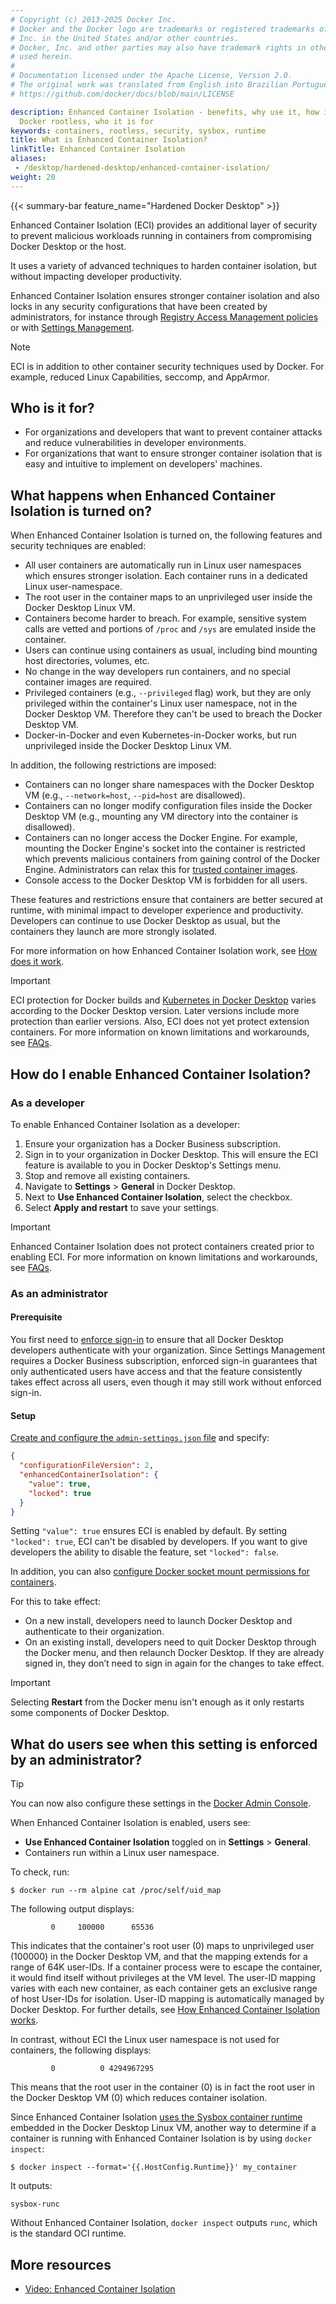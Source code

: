 ```yaml
---
# Copyright (c) 2013-2025 Docker Inc.
# Docker and the Docker logo are trademarks or registered trademarks of Docker,
# Inc. in the United States and/or other countries.
# Docker, Inc. and other parties may also have trademark rights in other terms
# used herein.
#
# Documentation licensed under the Apache License, Version 2.0.
# The original work was translated from English into Brazilian Portuguese.
# https://github.com/docker/docs/blob/main/LICENSE

description: Enhanced Container Isolation - benefits, why use it, how it differs to
  Docker rootless, who it is for
keywords: containers, rootless, security, sysbox, runtime
title: What is Enhanced Container Isolation?
linkTitle: Enhanced Container Isolation
aliases:
 - /desktop/hardened-desktop/enhanced-container-isolation/
weight: 20
---
```

{{< summary-bar feature_name="Hardened Docker Desktop" >}}

Enhanced Container Isolation (ECI) provides an additional layer of security to prevent malicious workloads running in containers from compromising Docker Desktop or the host.

It uses a variety of advanced techniques to harden container isolation, but without impacting developer productivity.

Enhanced Container Isolation ensures stronger container isolation and also locks in any security configurations that have been created by administrators, for instance through [Registry Access Management policies](/manuals/security/for-admins/hardened-desktop/registry-access-management.md) or with [Settings Management](../settings-management/_index.md).

> [!NOTE]
>
> ECI is in addition to other container security techniques used by Docker. For example, reduced Linux Capabilities, seccomp, and AppArmor.

## Who is it for?

- For organizations and developers that want to prevent container attacks and reduce vulnerabilities in developer environments.
- For organizations that want to ensure stronger container isolation that is easy and intuitive to implement on developers' machines.

## What happens when Enhanced Container Isolation is turned on?

When Enhanced Container Isolation is turned on, the following features and security techniques are enabled:

- All user containers are automatically run in Linux user namespaces which ensures stronger isolation. Each container runs in a dedicated Linux user-namespace.
- The root user in the container maps to an unprivileged user inside the Docker Desktop Linux VM.
- Containers become harder to breach. For example, sensitive system calls are vetted and portions of `/proc` and `/sys` are emulated inside the container.
- Users can continue using containers as usual, including bind mounting host directories, volumes, etc.
- No change in the way developers run containers, and no special container images are required.
- Privileged containers (e.g., `--privileged` flag) work, but they are only privileged within the container's Linux user namespace, not in the Docker Desktop VM. Therefore they can't be used to breach the Docker Desktop VM.
- Docker-in-Docker and even Kubernetes-in-Docker works, but run unprivileged inside the Docker Desktop Linux VM.

In addition, the following restrictions are imposed:

- Containers can no longer share namespaces with the Docker Desktop VM (e.g., `--network=host`, `--pid=host` are disallowed).
- Containers can no longer modify configuration files inside the Docker Desktop VM (e.g., mounting any VM directory into the container is disallowed).
- Containers can no longer access the Docker Engine. For example, mounting the Docker Engine's socket into the container is restricted which prevents malicious containers from gaining control of the Docker Engine. Administrators can relax this for [trusted container images](config.md).
- Console access to the Docker Desktop VM is forbidden for all users.

These features and restrictions ensure that containers are better secured at runtime, with minimal impact to developer experience and productivity. Developers can continue to use Docker Desktop as usual, but the containers they launch are more strongly isolated.

For more information on how Enhanced Container Isolation work, see [How does it work](how-eci-works.md).

> [!IMPORTANT]
>
> ECI protection for Docker builds and [Kubernetes in Docker Desktop](/manuals/desktop/features/kubernetes.md) varies according to the
> Docker Desktop version. Later versions include more protection than earlier versions. Also, ECI does not yet
> protect extension containers. For more information on known limitations and workarounds, see [FAQs](faq.md).

## How do I enable Enhanced Container Isolation?

### As a developer

To enable Enhanced Container Isolation as a developer:
1. Ensure your organization has a Docker Business subscription.
2. Sign in to your organization in Docker Desktop. This will ensure the ECI feature is available to you in Docker Desktop's Settings menu.
3. Stop and remove all existing containers.
4. Navigate to **Settings** > **General** in Docker Desktop.
5. Next to **Use Enhanced Container Isolation**, select the checkbox.
6. Select **Apply and restart** to save your settings.

> [!IMPORTANT]
>
> Enhanced Container Isolation does not protect containers created prior to enabling ECI. For more information on known limitations and workarounds, see [FAQs](faq.md).

### As an administrator

#### Prerequisite

You first need to [enforce sign-in](/manuals/security/for-admins/enforce-sign-in/_index.md) to ensure that all Docker Desktop developers authenticate with your organization. Since Settings Management requires a Docker Business subscription, enforced sign-in guarantees that only authenticated users have access and that the feature consistently takes effect across all users, even though it may still work without enforced sign-in.

#### Setup

[Create and configure the `admin-settings.json` file](/manuals/security/for-admins/hardened-desktop/settings-management/configure-json-file.md) and specify:

```json
{
  "configurationFileVersion": 2,
  "enhancedContainerIsolation": {
    "value": true,
    "locked": true
  }
}
```

Setting `"value": true` ensures ECI is enabled by default. By
setting `"locked": true`, ECI can't be disabled by
developers. If you want to give developers the ability to disable the feature,
set `"locked": false`.

In addition, you can also [configure Docker
socket mount permissions for containers](config.md).

For this to take effect:

- On a new install, developers need to launch Docker Desktop and authenticate to their organization.
- On an existing install, developers need to quit Docker Desktop through the Docker menu, and then relaunch Docker Desktop. If they are already signed in, they don’t need to sign in again for the changes to take effect.

> [!IMPORTANT]
>
> Selecting **Restart** from the Docker menu isn't enough as it only restarts some components of Docker Desktop.

## What do users see when this setting is enforced by an administrator?

> [!TIP]
>
> You can now also configure these settings in the [Docker Admin Console](/manuals/security/for-admins/hardened-desktop/settings-management/configure-admin-console.md).

When Enhanced Container Isolation is enabled, users see:
- **Use Enhanced Container Isolation** toggled on in **Settings** > **General**.
- Containers run within a Linux user namespace.

To check, run:

```console
$ docker run --rm alpine cat /proc/self/uid_map
```

The following output displays:

```text
         0     100000      65536
```

This indicates that the container's root user (0) maps to unprivileged user
(100000) in the Docker Desktop VM, and that the mapping extends for a range of
64K user-IDs. If a container process were to escape the container, it would
find itself without privileges at the VM level. The user-ID mapping varies with
each new container, as each container gets an exclusive range of host User-IDs
for isolation. User-ID mapping is automatically managed by Docker Desktop. For
further details, see [How Enhanced Container Isolation works](how-eci-works.md).

In contrast, without ECI the Linux user namespace is not used for containers, the following displays:

```text
         0          0 4294967295
```

This means that the root user in the container (0) is in fact the root user in the Docker Desktop VM (0) which reduces container isolation.

Since Enhanced Container Isolation [uses the Sysbox container runtime](how-eci-works.md) embedded in the Docker Desktop Linux VM, another way to determine if a container is running with Enhanced Container Isolation is by using `docker inspect`:

```console
$ docker inspect --format='{{.HostConfig.Runtime}}' my_container
```

It outputs:

```text
sysbox-runc
```

Without Enhanced Container Isolation, `docker inspect` outputs `runc`, which is the standard OCI runtime.

## More resources

- [Video: Enhanced Container Isolation](https://www.youtube.com/watch?v=oA1WQZWnTAk)
